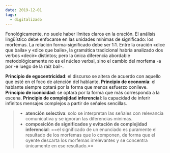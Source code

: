 ```yaml
---
date: 2019-12-01
tags:
  - digitalizado
---
```

Fonológicamente, no suele haber límites claros en la oración. 
El análisis lingüístico debe enfocarse en las unidades mínimas de significado: los morfemas. La relación forma-significado debe ser 1:1.
Entre la oración «dice que baila» y «dice que baile», la gramática tradicional habría analizado dos verbos «decir» distintos; pero la única diferencia abordable metodológicamente no es el núcleo verbal, sino el cambio del morfema -a por -e luego de la raíz bail-.

**Principio de egocentricidad**: el discurso se altera de acuerdo con aquello que esté en el foco de atención del hablante.
**Principio de economía**: el hablante siempre optará por la forma que menos esfuerzo conlleve.
**Principio de iconicidad**: se optará por la forma que más corresponda a la escena.
**Principio de complejidad inferencial**: la capacidad de inferir infinitos mensajes complejos a partir de señales sencillas.
>* **atención selectiva**: solo se interpretan las señales con relevancia comunicativa y se ignoran las diferencias mínimas.
>* **composición de significados y evitación de complejidad inferencial**: ==el significado de un enunciado es puramente el resultado de los morfemas que lo componen, de forma que el oyente descarta los morfemas irrelevantes y se concentra únicamente en ese resultado.==



